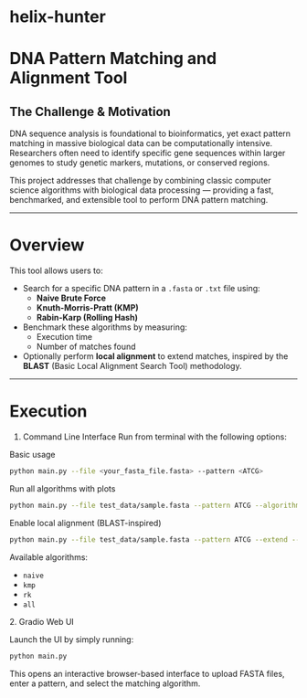 # helix-hunter

#  DNA Pattern Matching and Alignment Tool

##  The Challenge & Motivation

DNA sequence analysis is foundational to bioinformatics, yet exact pattern matching in massive biological data can be computationally intensive. Researchers often need to identify specific gene sequences within larger genomes to study genetic markers, mutations, or conserved regions.

This project addresses that challenge by combining classic computer science algorithms with biological data processing — providing a fast, benchmarked, and extensible tool to perform DNA pattern matching.

---

#  Overview

This tool allows users to:

- Search for a specific DNA pattern in a `.fasta` or `.txt` file using:
  -  **Naive Brute Force**
  -  **Knuth-Morris-Pratt (KMP)**
  -  **Rabin-Karp (Rolling Hash)**
- Benchmark these algorithms by measuring:
  - Execution time
  - Number of matches found
- Optionally perform **local alignment** to extend matches, inspired by the **BLAST** (Basic Local Alignment Search Tool) methodology.

---

#  Execution
1. Command Line Interface 
Run from terminal with the following options:

Basic usage
```Bash
python main.py --file <your_fasta_file.fasta> --pattern <ATCG>
```
Run all algorithms with plots
```Bash
python main.py --file test_data/sample.fasta --pattern ATCG --algorithm all --plot
```
Enable local alignment (BLAST-inspired)
``` Bash
python main.py --file test_data/sample.fasta --pattern ATCG --extend --window 8
```

Available algorithms:

* `naive`
* `kmp`
* `rk`
* `all`

2️. Gradio Web UI

Launch the UI by simply running:

```bash
python main.py
```
This opens an interactive browser-based interface to upload FASTA files, enter a pattern, and select the matching algorithm.






